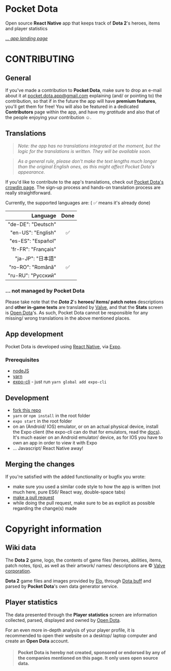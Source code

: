 # Pocket Dota

Open source **React Native** app that keeps track of **Dota 2**'s heroes, items and player statistics

*[... app landing page](http://pocket-dota.info)*



# CONTRIBUTING

## General

If you've made a contribution to **Pocket Dota**, make sure to drop an e-mail about it at <pocket.dota.app@gmail.com> explaining (and/ or pointing to) the contribution, so that if in the future the app will have **premium features**, you'll get them for free!
You will also be featured in a dedicated **Contributors** page within the app, and have my *gratitude* and also that of the people enjoying your contribution :relaxed:.

## Translations

> *Note: the app has no translations integrated at the moment, but the logic for the translations is written. They will be available soon.*

> *As a general rule, please don't make the text lengths much longer than the original English ones, as this might affect Pocket Dota's appearance.*

If you'd like to contribute to the app's translations, check out [Pocket Dota's crowdin page](https://crowdin.com/project/pocket-dota).
The sign-up process and hands-on translation process are really straightforward.

Currently, the supported languages are: ( :white_check_mark: means it's already done)

| Language                 | Done                         |
| -----------------------: | :-----------------------: |
| "de-DE": "Deutsch"       |  |
| "en-US": "English"       | :white_check_mark: |
| "es-ES": "Español"       |  |
| 'fr-FR": "Français"      |  |
| "ja-JP": "日本語"         |  |
| "ro-RO": "Română"        | :white_check_mark: |
| "ru-RU": "Русский"        |  |

### ... not managed by Pocket Dota
Please take note that the ***Dota 2***'s **heroes/ items/ patch notes** descriptions and **other in-game texts** are translated by [Valve](https://www.valvesoftware.com/en/), and that the **Stats** screen is [Open Dota](https://www.opendota.com/)'s. As such, Pocket Dota cannot be responsible for any missing/ wrong translations in the above mentioned places.

## App development

Pocket Dota is developed using [React Native](https://facebook.github.io/react-native/), via [Expo](http://expo.io).

### Prerequisites
- [nodeJS](https://nodejs.org)
- [yarn](https://yarnpkg.com/lang/en/docs/install/)
- [expo-cli](https://expo.io/tools#cli) - just run ```yarn global add expo-cli```

## Development
- [fork this repo](https://help.github.com/articles/fork-a-repo/)
- ```yarn``` or ```npm install``` in the root folder
- ```expo start``` in the root folder
- on an (Android/ IOS) emulator, or on an actual physical device, install the Expo client (the expo-cli can do that for emulators, read the [docs](https://docs.expo.io/versions/latest/workflow/expo-cli)). It's much easier on an Android emulator/ device, as for IOS you have to own an app in order to view it with Expo
- ... Javascript/ React Native away!

## Merging the changes
If you're satisfied with the added functionality or bugfix you wrote:
- make sure you used a similar code style to how the app is written (not much here, pure ES6/ React way, double-space tabs)
- [make a pull request](https://help.github.com/articles/about-pull-requests/)
- while doing the pull request, make sure to be as explicit as possible regarding the change(s) made



# Copyright information

## Wiki data

The **Dota 2** game, logo, the contents of game files (heroes, abilities, items, patch notes, tips), as well as their artwork/ names/ descriptions are © [Valve corporation](https://www.valvesoftware.com).

**Dota 2** game files and images provided by [Elo](https://elo.io/), through [Dota buff](https://github.com/dotabuff/d2vpkr) and parsed by **Pocket Dota**'s own data generator service.

## Player statistics

The data presented through the **Player statistics** screen are information collected, parsed, displayed and owned by [Open Dota](https://www.opendota.com).

For an even more in-depth analysis of your player profile, it is recommended to open their website on a desktop/ laptop computer and create an **Open Dota** account.


> #### **Pocket Dota** is hereby not created, sponsored or endorsed by any of the companies mentioned on this page. It only uses open source data.
